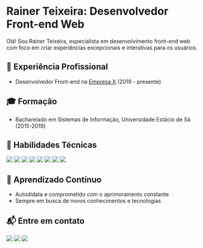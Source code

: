 
# Rainer Teixeira: Desenvolvedor Front-end Web

Olá! Sou Rainer Teixeira, especialista em desenvolvimento front-end web com foco em criar experiências excepcionais e interativas para os usuários.

## 💼 Experiência Profissional

-   Desenvolvedor Front-end na [Empresa X](https://www.example.com/) (2019 - presente)

## 🎓 Formação

-   Bacharelado em Sistemas de Informação, Universidade Estácio de Sá (2015-2019)

## 🚀 Habilidades Técnicas

<p> <img src="https://img.shields.io/badge/HTML5-E34F26?style=for-the-badge&logo=html5&logoColor=white" /> <img src="https://img.shields.io/badge/CSS3-1572B6?style=for-the-badge&logo=css3&logoColor=white" /> <img src="https://img.shields.io/badge/JavaScript-F7DF1E?style=for-the-badge&logo=javascript&logoColor=black" />  <img src="https://img.shields.io/badge/Bootstrap-563D7C?style=for-the-badge&logo=bootstrap&logoColor=white" /> <img src="https://img.shields.io/badge/React-20232A?style=for-the-badge&logo=react&logoColor=61DAFB" /> <img src="https://img.shields.io/badge/PHP-777BB4?style=for-the-badge&logo=php&logoColor=white" />  <img src="https://img.shields.io/badge/MySQL-00000F?style=for-the-badge&logo=mysql&logoColor=white" /> <img src="https://img.shields.io/badge/Git-E34F26?style=for-the-badge&logo=git&logoColor=white" /> </p>

## 🧠 Aprendizado Contínuo

-   Autodidata e comprometido com o aprimoramento constante
-   Sempre em busca de novos conhecimentos e tecnologias

## 📬 Entre em contato

<p> <a href="mailto:raineroliveira94@hotmail.com" alt="Hotmail"> <img src="https://img.shields.io/badge/hotmail-D14836?style=for-the-badge&logo=gmail&logoColor=white" /></a>  <a href="https://linkedin.com/in/rainerteixeira" alt="Linkedin"> <img src="https://img.shields.io/badge/LinkedIn-0077B5?style=for-the-badge&logo=linkedin&logoColor=white" /></a>  <a href="https://github.com/RainerTeixeira" alt="GitHub"> <img src="https://img.shields.io/badge/GitHub-100000?style=for-the-badge&logo=github&logoColor=wh" /></a> </p>
